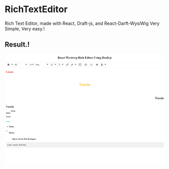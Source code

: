 # RichTextEditor

Rich Text Editor, made with React, Draft-js, and React-Darft-WysiWig
Very Simple, Very easy.!

## Result.!
<img align="center" src="./src/assets/result.PNG" />
